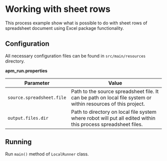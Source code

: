 # Working with sheet rows

This process example show what is possible to do with sheet rows of spreadsheet document using Excel package 
functionality.  

## Configuration
All necessary configuration files can be found in <code>src/main/resources</code> directory.

**apm_run.properties**

| Parameter     | Value         |
| ------------- |---------------|
| `source.spreadsheet.file` | Path to the source spreadsheet file. It can be path on local file system or within resources of this project. |
| `output.files.dir` | Path to directory on local file system where robot will put all edited within this process spreadsheet files. |

## Running

Run `main()` method of `LocalRunner` class.